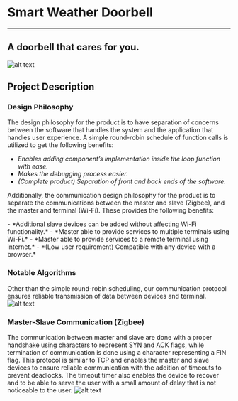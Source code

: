 # Smart Weather Doorbell
---
## A doorbell that cares for you.

![alt text](https://preview.ibb.co/nEkms6/Screen_Shot_2017_12_20_at_3_01_31_PM.png)

## Project Description
### Design Philosophy
The design philosophy for the product is to have separation of concerns between the software that handles the system and the application that handles user experience.
A simple round-robin schedule of function calls is utilized to get the following benefits:
- _Enables adding component’s implementation inside the loop function with ease._
- _Makes the debugging process easier._
- _(Complete product) Separation of front and back ends of the software._
<p>Additionally, the communication design philosophy for the product is to separate the communications between the master and slave (Zigbee), and the master and terminal (Wi-Fi). These provides the following benefits:</p>
- *Additional slave devices can be added without affecting Wi-Fi functionality.*
- *Master able to provide services to multiple terminals using Wi-Fi.*
- *Master able to provide services to a remote terminal using internet.*
- *(Low user requirement) Compatible with any device with a browser.*

### Notable Algorithms
Other than the simple round-robin scheduling, our communication protocol ensures reliable transmission of data between devices and terminal.
![alt text](https://preview.ibb.co/dvews6/Screen_Shot_2017_12_20_at_3_01_21_PM.png)
### Master-Slave Communication (Zigbee)
The communication between master and slave are done with a proper handshake using characters to represent SYN and ACK flags, while termination of communication is done using a character representing a FIN flag. This protocol is similar to TCP and enables the master and slave devices to ensure reliable communication with the addition of timeouts to prevent deadlocks. The timeout timer also enables the device to recover and to be able to serve the user with a small amount of delay that is not noticeable to the user.
![alt text](https://preview.ibb.co/mRV0kR/Screen_Shot_2017_12_20_at_3_01_15_PM.png)
